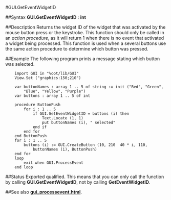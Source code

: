 
#GUI.GetEventWidgetID

##Syntax
**GUI.GetEventWidgetID** : **int**



##Description
Returns the widget ID of the widget that was activated by the mouse button press or the keystroke. This function should only be called in an *action procedure*, as it will return 1 when there is no event that activated a widget being processed.
This function is used when a several buttons use the same action procedure to determine which button was pressed.



##Example
The following program prints a message stating which button was selected.


        import GUI in "%oot/lib/GUI" 
        View.Set ("graphics:150;210") 
        
        var buttonNames : array 1 .. 5 of string := init ("Red", "Green",
            "Blue", "Yellow", "Purple")
        var buttons : array 1 .. 5 of int
        
        procedure ButtonPush
            for i : 1 .. 5
                if GUI.GetEventWidgetID = buttons (i) then
                    Text.Locate (1, 1)
                    put buttonNames (i), " selected"
                end if
            end for
        end ButtonPush
        for i : 1 .. 5
            buttons (i) := GUI.CreateButton (10, 210  40 * i, 110, 
                buttonNames (i), ButtonPush)
        end for
        loop
            exit when GUI.ProcessEvent
        end loop
##Status
Exported qualified.
This means that you can only call the function by calling **GUI.GetEventWidgetID**, not by calling **GetEventWidgetID**.



##See also
**[gui_processevent.html](GUI.ProcessEvent)**.


